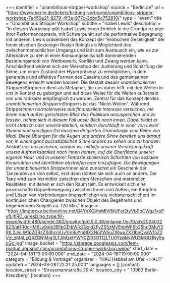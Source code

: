 +++
identifier = "unambitious-stripper-workshop"
source = "Berlin.de"
url = "https://www.berlin.de/tickets/bildung-vortraege/unambitious-stripper-workshop-7e450e21-9279-4f3e-977c-3cbd5c752810/"
type = "event"
title = "Unambitious Stripper Workshop"
subtitle = "Isabel Lewis"
description = "In diesem Workshop gibt Isabel Lewis einen Einblick in die Grundprinzipien ihrer Performancepraxis, mit Schwerpunkt auf die performative Begegnung mit anderen. Lewis präsentiert das Konzept der “erotischen Geselligkeit” der feministischen Soziologin Roslyn Bologh als Möglichkeit des zwischenmenschlichen Umgangs und lädt zum Austausch ein, wie es zur Alternative zu den in einer Konsumgesellschaft dominierenden Beziehungsmodi von Wettbewerb, Konflikt und Zwang werden kann. Anschließend widmet sich der Workshop der Justierung und Schärfung der Sinne, um einen Zustand der Hyperpräsenz zu ermöglichen, in dem generative und affektive Formen des Daseins und des gemeinsamen Bewegens erreicht werden können. Die Gestalt des*der unambitionierten Strippers*Stripperin dient als Metapher, die uns dabei hilft, mit den Welten in uns in Kontakt zu gelangen und auf diese Weise für die Welten außerhalb von uns radikaler empfänglich zu werden. Zentral für das Konzept der*des unambitionierten Stripperin*Strippers ist das “Nicht-Wollen”. Während Stripper*innen normalerweise aus finanziellem Interesse versuchen, mit ihrem nach außen gerichteten Blick das Publikum anzusprechen und zu fesseln, richtet sich in diesem Fall unser Blick nach innen. Dabei bleibt er nicht statisch oder unveränderlich, sondern durchläuft in einer von Lewis’ Stimme und sonstigen Geräuschen dirigierten Dramaturgie eine Reihe von Modi. Diese Übungen für die Augen und andere Sinne bereiten uns darauf vor, in einem ganz buchstäblichen Sinne anders zu sehen und zu handeln. Anstatt uns auszuziehen, werden wir mithilfe unserer Vorstellungskraft unsere Aufmerksamkeit nach innen richten, auf die Oberfläche unserer eigenen Haut, und in unserer Fantasie spielerisch Schichten von sozialen Konstrukten und Identitäten abstreifen oder hinzufügen. Die Bewegungen der unambitionierten Stripper*innen sind zunächst ein Geschenk der Tanzenden an sich selbst, erst dann richten sie sich auch an andere. Der Tanz wird zum Vermittler zwischen dem Menschen und materiellen Realitäten, mit denen er sich den Raum teilt. Es entwickelt sich eine prozesshafte Doppelbewegung zwischen Innen und Außen, ein Knüpfen und Lösen von Verbindungen (menschlichen wie nichtmenschlichen) im kontinuierlichen Changieren zwischen Objekt des Begehrens und begehrendem Subjekt.ca. 120 Min."
image = "https://imgproxy.berlinonline.net/B4YnXQVmMlVl5tUFet2tyVbPoCWgz1xxPvfLjfIRD_g/resizing_type:fill-down/width:480/height:360/gravity:fp:0.5:0.38/enlarge:1/q:70/cb:2024032823/aHR0cHM6Ly9wb3B1bGEtbWlkZGxld2FyZS5zMy5hbWF6b25hd3MuY29tL2JvLW1pZGRsZXdhcmUvYm8uYmRlX2NoYW5uZWwuZXZlbnQvaW1hZ2VzLzM4LzQ4ZGNlMjg3LTJlMzktYWY0Zi03OTI2LTU0YzdkNWU3MGU1Ny5qcGc.jpg"
image_bucket = "https://storage.googleapis.com/fem-readup.appspot.com/unambitious-stripper-workshop.webp"
start_date = "2024-04-18T19:00:00.000"
end_date = "2024-04-18T19:00:00.000"
category = "Bildung & Vorträge"
organizer = "HAU Hebbel am Ufer - HAU1"
updated = "2024-03-28T22:21:25.000"
languages = []
[contact]
location_street = "Stresemannstraße 29 A"
location_city = " 10963 Berlin-Kreuzberg"
[location]
+++
